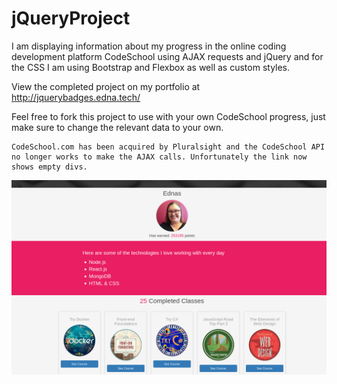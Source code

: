 # jQueryProject

I am displaying information about my progress in the online coding development platform CodeSchool using AJAX requests and jQuery and for the CSS I am using Bootstrap and Flexbox as well as custom styles.

View the completed project on my portfolio at http://jquerybadges.edna.tech/

Feel free to fork this project to use with your own CodeSchool progress, just make sure to change the relevant data to your own.

```
CodeSchool.com has been acquired by Pluralsight and the CodeSchool API no longer works to make the AJAX calls. Unfortunately the link now shows empty divs.
```

![](./assets/codeschool.png)